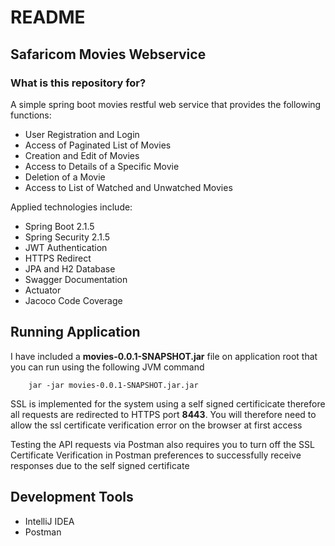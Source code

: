 # README #

## Safaricom Movies Webservice ##

### What is this repository for? ###

A simple spring boot movies restful web service that provides the following functions:

* User Registration and Login
* Access of Paginated List of Movies
* Creation and Edit of Movies
* Access to Details of a Specific Movie
* Deletion of a Movie
* Access to List of Watched and Unwatched Movies

<p>Applied technologies include:
<ul>
<li>Spring Boot 2.1.5</li>
<li>Spring Security 2.1.5</li>
<li>JWT Authentication</li>
<li>HTTPS Redirect</li>
<li>JPA and H2 Database</li>
<li>Swagger Documentation</li>
<li>Actuator</li>
<li>Jacoco Code Coverage</li>
</ul>

## Running Application ##
<p>I have included a  <b>movies-0.0.1-SNAPSHOT.jar</b> file on application root
that you can run using the following JVM command</p>

```
    jar -jar movies-0.0.1-SNAPSHOT.jar.jar
```

<p>SSL is implemented for the system using a self signed certificicate therefore all requests are redirected
to HTTPS port <b>8443</b>. You will therefore need to allow the ssl certificate verification error on the browser at first access
</p>
<p>Testing the API requests via Postman also requires you to turn off the SSL Certificate Verification in Postman 
preferences to successfully receive responses due to the self signed certificate</p>

## Development Tools ##
* IntelliJ IDEA
* Postman
